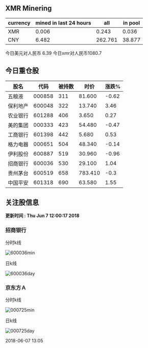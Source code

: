 ## XMR Minering

|currency|mined in last 24 hours|all|in pool|
|---|---|---|---|
|XMR|0.006|0.243|0.036|
|CNY|6.482|262.761|38.877|

今日美元对人民币 6.39	今日xmr对人民币1080.7


## 今日重仓股 

|股名|代码|被持数|时价|涨跌%|
|---|---|---|---|---|
|五粮液|000858|311|81.600|-0.62|
|保利地产|600048|322|13.740|3.46|
|农业银行|601288|406|3.650|0.27|
|美的集团|000333|423|54.480|-0.47|
|工商银行|601398|442|5.680|0.53|
|格力电器|000651|504|48.340|-0.14|
|伊利股份|600887|519|30.960|-0.96|
|招商银行|600036|530|29.100|1.04|
|贵州茅台|600519|658|783.410|-0.3|
|中国平安|601318|690|63.580|1.55|

## 关注股信息
**更新时间 : Thu Jun  7 12:00:17 2018**
### 招商银行 
分时k线

![600036min](http://image.sinajs.cn/newchart/min/n/sh600036.gif)

日k线

![600036day](http://image.sinajs.cn/newchart/daily/n/sh600036.gif)

### 京东方Ａ 
分时k线

![000725min](http://image.sinajs.cn/newchart/min/n/sz000725.gif)

日k线

![000725day](http://image.sinajs.cn/newchart/daily/n/sz000725.gif)

2018-06-07 13:05